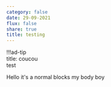 ```yaml
---
category: false
date: 29-09-2021
flux: false
share: true
title: testing
---
```


!!!ad-tip  
title: coucou  
test  
    
Hello it's a normal blocks my body boy
